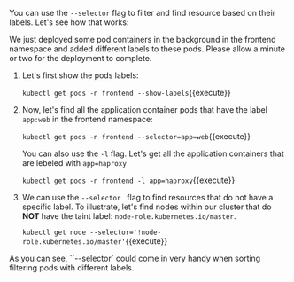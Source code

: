 You can use the `--selector` flag to filter and find resource based on their labels. Let's see how that works:

We just deployed some pod containers in the background in the frontend namespace and added different labels to these pods. Please allow a minute or two for the deployment to complete.

1. Let's first show  the pods labels:

    `kubectl get pods -n frontend --show-labels`{{execute}}
 
2. Now, let's  find all the application container pods that have the label `app:web` in the frontend namespace:
   
    `kubectl get pods -n frontend --selector=app=web`{{execute}} 

    You can also use the `-l` flag. Let's get all the application containers that are lebeled with `app=haproxy`

    `kubectl get pods -n frontend -l app=haproxy`{{execute}}
   
3. We can use the `--selector ` flag to find resources that do not have a specific label. To illustrate, let's find nodes within our cluster that do **NOT** have the taint label: `node-role.kubernetes.io/master`. 

   
   `kubectl get node --selector='!node-role.kubernetes.io/master'`{{execute}}


As you can see, ``--selector` could come in very handy when sorting filtering pods with different labels.

